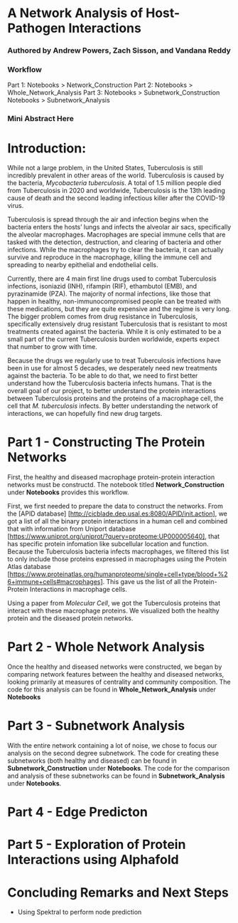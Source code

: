 # **A Network Analysis of Host-Pathogen Interactions**
### Authored by Andrew Powers, Zach Sisson, and Vandana Reddy

### Workflow
Part 1: Notebooks > Network_Construction
Part 2: Notebooks > Whole_Network_Analysis
Part 3: Notebooks > Subnetwork_Construction
        Notebooks > Subnetwork_Analysis


### Mini Abstract Here
# Introduction:
While not a large problem, in the United States, Tuberculosis is still incredibly prevalent in other areas of the world. Tuberculosis is caused by the bacteria, *Mycobacteria tuberculosis*. A total of 1.5 million people died from Tuberculosis in 2020 and worldwide, Tuberculosis is the 13th leading cause of death and the second leading infectious killer after the COVID-19 virus. 

Tuberculosis is spread through the air and infection begins when the bacteria enters the hosts’ lungs and infects the alveolar air sacs, specifically the alveolar macrophages. Macrophages are special immune cells that are tasked with the detection, destruction, and clearing of bacteria and other infections. While the macrophages try to clear the bacteria, it can actually survive and reproduce in the macrophage, killing the immune cell and spreading to nearby epithelial and endothelial cells. 

Currently, there are 4 main first line drugs used to combat Tuberculosis infections, isoniazid (INH), rifampin (RIF), ethambutol (EMB), and pyrazinamide (PZA). The majority of normal infections, like those that happen in healthy, non-immunocompromised people can be treated with these medications, but they are quite expensive and the regime is very long. The bigger problem comes from drug resistance in Tuberculosis, specifically extensively drug resistant Tuberculosis that is resistant to most treatments created against the bacteria. While it is only estimated to be a small part of the current Tuberculosis burden worldwide, experts expect that number to grow with time. 

Because the drugs we regularly use to treat Tuberculosis infections have been in use for almost 5 decades, we desperately need new treatments against the bacteria. To be able to do that, we need to first better understand how the Tuberculosis bacteria infects humans. That is the overall goal of our project, to better understand the protein interactions between Tuberculosis proteins and the proteins of a macrophage cell, the cell that *M. tuberculosis* infects. By better understanding the network of interactions, we can hopefully find new drug targets. 

# **Part 1 - Constructing The Protein Networks**
First, the healthy and diseased macrophage protein-protein interaction networks must be constructd. The notebook titled **Network_Construction** under **Notebooks** provides this workflow.

First, we first needed to prepare the data to construct the networks. From the [APID database] [http://cicblade.dep.usal.es:8080/APID/init.action], we got a list of all the binary protein interactions in a human cell and combined that with information from Uniport database [https://www.uniprot.org/uniprot/?query=proteome:UP000005640], that has specific protein infomation like subcellular location and function. Because the Tuberculosis bacteria infects macrophages, we filtered this list to only include those proteins expressed in macrophages using the Protein Atlas database [https://www.proteinatlas.org/humanproteome/single+cell+type/blood+%26+immune+cells#macrophages]. This gave us the list of all the Protein-Protein Interactions in macrophage cells. 

Using a paper from *Molecular Cell*, we got the Tuberculosis proteins that interact with these macrophage proteins. We visualized both the healthy protein and the diseased protein networks. 

# **Part 2 - Whole Network Analysis**
Once the healthy and diseased networks were constructed, we began by comparing network features between the healthy and diseased networks, looking primarily at measures of centrality and community composition. The code for this analysis can be found in **Whole_Network_Analysis** under **Notebooks**
# **Part 3 - Subnetwork Analysis**
With the entire network containing a lot of noise, we chose to focus our analysis on the second degree subnetwork. The code for creating these subnetworks (both healthy and diseased) can be found in **Subnetwork_Construction** under **Notebooks**. The code for the comparison and analysis of these subnetworks can be found in **Subnetwork_Analysis** under **Notebooks**.
# **Part 4 - Edge Predicton**
# Part 5 - Exploration of Protein Interactions using Alphafold 
# **Concluding Remarks and Next Steps**
- Using Spektral to perform node prediction